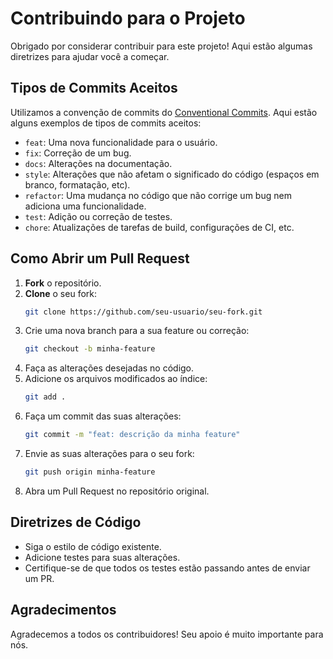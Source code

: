 # Contribuindo para o Projeto

Obrigado por considerar contribuir para este projeto! Aqui estão algumas diretrizes para ajudar você a começar.

## Tipos de Commits Aceitos

Utilizamos a convenção de commits do [Conventional Commits](https://www.conventionalcommits.org/en/v1.0.0/). Aqui estão alguns exemplos de tipos de commits aceitos:

- `feat`: Uma nova funcionalidade para o usuário.
- `fix`: Correção de um bug.
- `docs`: Alterações na documentação.
- `style`: Alterações que não afetam o significado do código (espaços em branco, formatação, etc).
- `refactor`: Uma mudança no código que não corrige um bug nem adiciona uma funcionalidade.
- `test`: Adição ou correção de testes.
- `chore`: Atualizações de tarefas de build, configurações de CI, etc.

## Como Abrir um Pull Request

1. **Fork** o repositório.
2. **Clone** o seu fork:
   ```bash
   git clone https://github.com/seu-usuario/seu-fork.git
   ```
3. Crie uma nova branch para a sua feature ou correção:
   ```bash
   git checkout -b minha-feature
   ```
4. Faça as alterações desejadas no código.
5. Adicione os arquivos modificados ao índice:
   ```bash
   git add .
   ```
6. Faça um commit das suas alterações:
   ```bash
   git commit -m "feat: descrição da minha feature"
   ```
7. Envie as suas alterações para o seu fork:
   ```bash
   git push origin minha-feature
   ```
8. Abra um Pull Request no repositório original.

## Diretrizes de Código

- Siga o estilo de código existente.
- Adicione testes para suas alterações.
- Certifique-se de que todos os testes estão passando antes de enviar um PR.

## Agradecimentos

Agradecemos a todos os contribuidores! Seu apoio é muito importante para nós.


